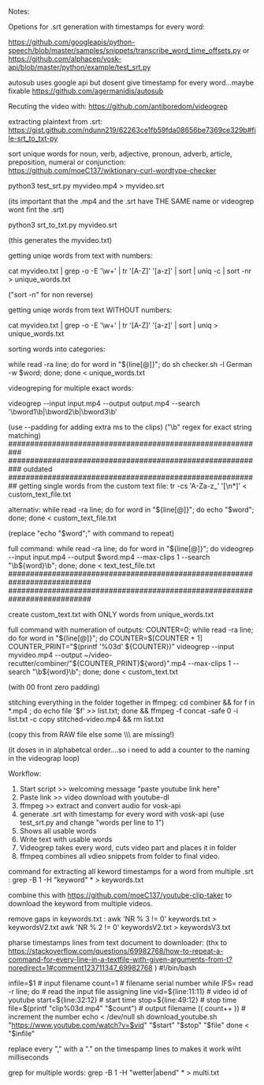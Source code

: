 Notes:

Opetions for .srt generation with timestamps for every word:

https://github.com/googleapis/python-speech/blob/master/samples/snippets/transcribe_word_time_offsets.py
or
https://github.com/alphacep/vosk-api/blob/master/python/example/test_srt.py

autosub uses google api but dosent give timestamp for every word...maybe fixable
https://github.com/agermanidis/autosub

Recuting the video with:
https://github.com/antiboredom/videogrep

extracting plaintext from .srt:
https://gist.github.com/ndunn219/62263ce1fb59fda08656be7369ce329b#file-srt_to_txt-py

sort unique words for noun, verb, adjective, pronoun, adverb, article, preposition, numeral or conjunction:
https://github.com/moeC137/wiktionary-curl-wordtype-checker


python3 test_srt.py  myvideo.mp4 > myvideo.srt

(its important that the .mp4 and the .srt have THE SAME name or videogrep wont fint the .srt)

python3 srt_to_txt.py myvideo.srt

(this generates the myvideo.txt)

getting uniqe words from text with numbers:

cat myvideo.txt | grep -o -E '\w+' | tr '[A-Z]' '[a-z]' | sort | uniq -c | sort -nr  > unique_words.txt

("sort -n" for non reverse)

getting uniqe words from text WITHOUT numbers:

cat myvideo.txt | grep -o -E '\w+' | tr '[A-Z]' '[a-z]' | sort | uniq   > unique_words.txt

sorting words into categories:

while read -ra line; do for word in "${line[@]}"; do sh checker.sh -l German -w $word; done; done < unique_words.txt



videogreping for multiple exact words:

videogrep --input input.mp4 --output output.mp4 --search '\bword1\b|\bword2\b|\bword3\b' 

(use --padding for adding extra ms to the clips)
("\b" regex for exact string matching)
###########################################################
###########################################################
outdated
##########################################################
getting single words from the custom text file:
tr -cs 'A-Za-z_' '[\n*]' < custom_text_file.txt

alternativ:
while read -ra line; 
do
    for word in "${line[@]}";
    do
        echo "$word";
    done;
done < custom_text_file.txt

(replace "echo "$word";" with command to repeat)

full command:
while read -ra line; do for word in "${line[@]}"; do videogrep --input input.mp4 --output $word.mp4 --max-clips 1 --search "\b${word}\b"; done; done < text_test_file.txt
###########################################################################
###########################################################################

create custom_text.txt with ONLY words from unique_words.txt


full command with numeration of outputs:
COUNTER=0; while read -ra line; do for word in "${line[@]}";
do COUNTER=$[COUNTER + 1] COUNTER_PRINT="$(printf '%03d' ${COUNTER})"
videogrep --input myvideo.mp4 --output  ~/video-recutter/combiner/"${COUNTER_PRINT}${word}".mp4 --max-clips 1 --search "\b${word}\b";
 done;
 done < custom_text.txt

(with 00 front zero padding)

stitching everything in the folder together in ffmpeg:
cd combiner &&
for f in *.mp4 ; do echo file \'$f\' >> list.txt; done && ffmpeg -f concat -safe 0 -i list.txt -c copy stitched-video.mp4 && rm list.txt

(copy this from RAW file else some \\\\\ are missing!)


(it doses in in alphabetcal order....so i need to add a counter to the naming in the videograp loop)

Workflow:

1. Start script >> welcoming message "paste youtube link here"
2. Paste link >> video download with youtube-dl
3. ffmpeg >> extract and convert audio for vosk-api
4. generate .srt with timestamp for every word with vosk-api (use test_srt.py and change "words per line to 1")
5. Shows all usable words
6. Write text with usable words
7. Videogrep takes every word, cuts video part and places it in folder
8. ffmpeq combines all vdieo snippets from folder to final video.



command for extracting all keword timestamps for a word from multiple .srt :
grep -B 1 -H  "keyword" * > keywords.txt

combine this with https://github.com/moeC137/youtube-clip-taker to download the keyword from multiple videos.

remove gaps in keywords.txt :
awk 'NR % 3 != 0'  keywords.txt > keywordsV2.txt
awk 'NR % 2 != 0'  keywordsV2.txt > keywordsV3.txt


pharse timestamps lines from text document to downloader:
(thx to https://stackoverflow.com/questions/69982768/how-to-repeat-a-command-for-every-line-in-a-textfile-with-given-arguments-from-t?noredirect=1#comment123711347_69982768 )
#!/bin/bash

infile=$1                                       # input filename
count=1                                         # filename serial number
while IFS= read -r line; do                     # read the input file assigning line
    vid=${line:11:11}                           # video id of youtube
    start=${line:32:12}                         # start time
    stop=${line:49:12}                          # stop time
    file=$(printf "clip%03d.mp4" "$count")      # output filename
    (( count++ ))                               # increment the number
     echo  < /dev/null sh download_youtube.sh "https://www.youtube.com/watch?v=$vid" "$start" "$stop" "$file"
done < "$infile"

replace every "," with a "." on the timespamp lines to makes it work wiht milliseconds

grep for multiple words:
grep -B 1 -H "wetter\|abend" *  > multi.txt
